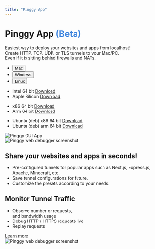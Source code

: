 ```yaml
---
title: "Pinggy App"
---
```


<div class="container">
  <div class="row justify-content-evenly">
    <div class="col-lg-5">
      <div class="text-left mb-5 mt-2">
        <h1 class="display-5 fw-bolder biggestheader d-inline">
          Pinggy App <span style="color: #4589df">(Beta)</span>
        </h1>
        <span class="mb-2 mt-4 fs-3 d-block"
          >Easiest way to deploy your websites and apps from localhost!</span
        >
        <div class="mt-4" id="lead2">
          Create HTTP, TCP, UDP, or TLS tunnels to your Mac/PC.<br />Even if it
          is sitting behind firewalls and NATs.
        </div>
      </div>
      <div class="download border rounded">
        <ul class="nav nav-tabs nav-fill" id="myTab" role="tablist">
          <li class="nav-item" role="presentation">
            <button
              class="nav-link"
              id="mac-tab"
              data-bs-toggle="tab"
              data-bs-target="#tab-mac"
              type="button"
              role="tab"
              aria-selected="true"
            >
              Mac
            </button>
          </li>
          <li class="nav-item" role="presentation">
            <button
              class="nav-link"
              id="windows-tab"
              data-bs-toggle="tab"
              data-bs-target="#tab-windows"
              type="button"
              role="tab"
              aria-selected="false"
            >
              Windows
            </button>
          </li>
          <li class="nav-item" role="presentation">
            <button
              class="nav-link"
              id="linux-tab"
              data-bs-toggle="tab"
              data-bs-target="#tab-linux"
              type="button"
              role="tab"
              aria-selected="false"
            >
              Linux
            </button>
          </li>
        </ul>
        <div class="tab-content" id="nav-tabContent">
          <div class="tab-pane fade" id="tab-mac" role="tabpanel" aria-labelledby="tab-mac-tab">
            <ul class="list-group">
              <li class="list-group-item">
                <div class="d-flex justify-content-between align-items-center">
                  <span>Intel 64 bit</span>
                  <a href="https://s3.ap-south-1.amazonaws.com/public.pinggy.binaries/app/v1.0.7/mac/amd64/Pinggy-1.0.7-x64.dmg" target="_blank" class="btn btn-primary btn-pinggy-blue">Download</a>
                </div>
              </li>
              <li class="list-group-item">
                <div class="d-flex justify-content-between align-items-center">
                  <span>Apple Silicon</span>
                  <a href="https://s3.ap-south-1.amazonaws.com/public.pinggy.binaries/app/v1.0.7/mac/arm64/Pinggy-1.0.7-arm64.dmg" target="_blank" class="btn btn-primary btn-pinggy-blue">Download</a>
                </div>
              </li>
            </ul>
          </div>
          <div class="tab-pane fade" id="tab-windows" role="tabpanel" aria-labelledby="tab-windows-tab">
          <ul class="list-group">
              <li class="list-group-item">
                <div class="d-flex justify-content-between align-items-center">
                  <span>x86 64 bit</span>
                  <a href="https://s3.ap-south-1.amazonaws.com/public.pinggy.binaries/app/v1.0.7/windows/x64/Pinggy-1.0.7 Setup.exe" target="_blank" class="btn btn-primary btn-pinggy-blue">Download</a>
                </div>
              </li>
              <li class="list-group-item">
                <div class="d-flex justify-content-between align-items-center">
                  <span>Arm 64 bit</span>
                  <a href="https://s3.ap-south-1.amazonaws.com/public.pinggy.binaries/app/v1.0.7/windows/arm64/Pinggy-1.0.7 Setup.exe" target="_blank" class="btn btn-primary btn-pinggy-blue">Download</a>
                </div>
              </li>
            </ul>
          </div>
          <div class="tab-pane fade" id="tab-linux" role="tabpanel" aria-labelledby="tab-linux-tab">
          <ul class="list-group">
            <li class="list-group-item">
              <div class="d-flex justify-content-between align-items-center">
                <span>Ubuntu (deb) x86 64 bit</span>
                <a href="https://s3.ap-south-1.amazonaws.com/public.pinggy.binaries/app/v1.0.7/linux/x64/pinggyapp_1.0.7_amd64.deb" target="_blank" class="btn btn-primary btn-pinggy-blue">Download</a>
              </div>
            </li>
            <li class="list-group-item">
              <div class="d-flex justify-content-between align-items-center">
                <span>Ubuntu (deb) arm 64 bit</span>
                <a href="https://s3.ap-south-1.amazonaws.com/public.pinggy.binaries/app/v1.0.7/linux/arm64/pinggyapp_1.0.7_arm64.deb" target="_blank" class="btn btn-primary btn-pinggy-blue">Download</a>
              </div>
            </li>
          </ul>
          </div>
        </div>
      </div>
    </div>
    <div class="col-lg-6 mt-3">
      <img
        src="/assets/app6.png"
        class="img-fluid featureimage"
        alt="Pinggy GUI App"
      />
    </div>
  </div>
</div>

<section class="pt-5 mt-5" id="features">
  <div class="container my-5">
    <div class="row justify-content-evenly">
      <div class="col-lg-6 mb-5 mb-lg-0">
        <img
          src="/assets/app4.webp"
          class="img-fluid"
          alt="Pinggy web debugger screenshot"
        />
      </div>
      <div class="col-lg-4 mb-5 mb-lg-0">
        <div
          class="feature bg-subtlegray border-subtlegray text-gray rounded-3 mb-3"
        >
          <i class="bi bi-collection"></i>
        </div>
        <h2 class="h3 fw-bolder">Share your websites and apps in seconds!</h2>
        <ul class="list-unstyled text-muted">
          <li class="my-3">
            <i class="bi bi-check2-circle me-2"></i>Pre-configured tunnels for
            popular apps such as Next.js, Express.js, Apache, Minecraft, etc.
          </li>
          <li class="my-3">
            <i class="bi bi-check2-circle me-2"></i> Save tunnel configurations
            for future.
          </li>
          <li class="my-3">
            <i class="bi bi-check2-circle me-2"></i> Customize the presets
            according to your needs.
          </li>
        </ul>
      </div>
    </div>
  </div>
</section>

<section class="pt-5 mt-5" id="features">
  <div class="container my-5">
    <div class="row justify-content-evenly">
      <div class="col-lg-4 mb-5 mb-lg-0">
        <div
          class="feature bg-subtlegray border-subtlegray text-gray rounded-3 mb-3"
        >
          <i class="bi bi-terminal"></i>
        </div>
        <h2 class="h3 fw-bolder">Monitor Tunnel Traffic</h2>
        <ul class="list-unstyled text-muted">
          <li class="my-3">
            <i class="bi bi-check2-circle me-2"></i> Observe number or requests,
            <br />and bandwidth usage
          </li>
          <li class="my-3">
            <i class="bi bi-check2-circle me-2"></i> Debug HTTP / HTTPS requests
            live
          </li>
          <li class="my-3">
            <i class="bi bi-check2-circle me-2"></i> Replay requests
          </li>
        </ul>
        <a class="text-decoration-none pinggy-link" href="/docs/http_tunnels/">
          Learn more
          <i class="bi bi-arrow-up-right-square"></i>
        </a>
      </div>
      <div class="col-lg-6 mb-5 mb-lg-0">
        <img
          src="/assets/app3.webp"
          class="img-fluid"
          alt="Pinggy web debugger screenshot"
        />
      </div>
    </div>
  </div>
</section>

